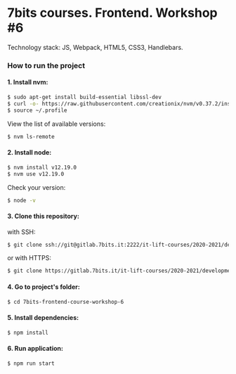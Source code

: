 # 7bits courses. Frontend. Workshop #6

Technology stack: JS, Webpack, HTML5, CSS3, Handlebars.

### How to run the project

#### 1. Install nvm:
```sh
$ sudo apt-get install build-essential libssl-dev
$ curl -o- https://raw.githubusercontent.com/creationix/nvm/v0.37.2/install.sh | bash
$ source ~/.profile
```

View the list of available versions:

```sh
$ nvm ls-remote
```

#### 2. Install node:
```sh
$ nvm install v12.19.0
$ nvm use v12.19.0
```

Check your version:

```sh
$ node -v
```

#### 3. Clone this repository:
with SSH:

```sh
$ git clone ssh://git@gitlab.7bits.it:2222/it-lift-courses/2020-2021/development/7bits-frontend-course-workshop-6.git
```

or with HTTPS:

```sh
$ git clone https://gitlab.7bits.it/it-lift-courses/2020-2021/development/7bits-frontend-course-workshop-6.git
```

#### 4. Go to project's folder:
```sh
$ cd 7bits-frontend-course-workshop-6
```

#### 5. Install dependencies:
```bash
$ npm install
```

#### 6. Run application:
```bash
$ npm run start
```

